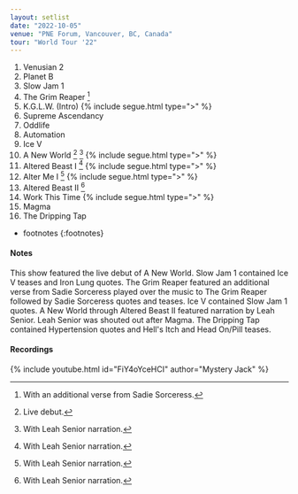 ```yaml
---
layout: setlist
date: "2022-10-05"
venue: "PNE Forum, Vancouver, BC, Canada"
tour: "World Tour '22"
---
```



 1. Venusian 2
 2. Planet B
 3. Slow Jam 1
 4. The Grim Reaper
    [^1]
 5. K.G.L.W. (Intro)
    {% include segue.html type=">" %}
 6. Supreme Ascendancy
 7. Oddlife
 8. Automation
 9. Ice V
10. A New World
    [^2]
    [^3]
    {% include segue.html type=">" %}
11. Altered Beast I
    [^3]
    {% include segue.html type=">" %}
12. Alter Me I
    [^3]
    {% include segue.html type=">" %}
13. Altered Beast II
    [^3]
14. Work This Time
    {% include segue.html type=">" %}
15. Magma
16. The Dripping Tap

<!--snippet-->
* footnotes
{:footnotes}
[^1]: With an additional verse from Sadie Sorceress.
[^2]: Live debut.
[^3]: With Leah Senior narration.


#### Notes

This show featured the live debut of A New World.  Slow Jam 1 contained Ice V teases and Iron Lung quotes.  The Grim Reaper featured an additional verse from Sadie Sorceress played over the music to The Grim Reaper followed by Sadie Sorceress quotes and teases.  Ice V contained Slow Jam 1 quotes.  A New World through Altered Beast II featured narration by Leah Senior.  Leah Senior was shouted out after Magma.  The Dripping Tap contained Hypertension quotes and Hell's Itch and Head On/Pill teases.

#### Recordings

{% include youtube.html id="FiY4oYceHCI" author="Mystery Jack" %}
